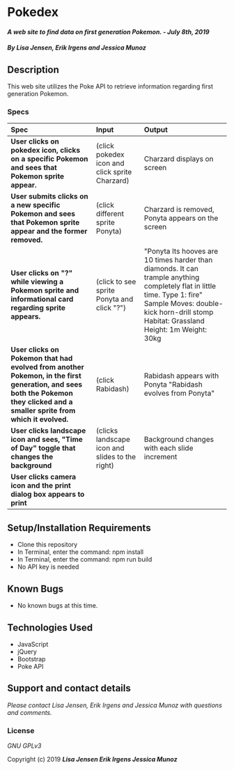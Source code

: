 # Pokedex

#### _A web site to find data on first generation Pokemon. - July 8th, 2019_

#### _By **Lisa Jensen, Erik Irgens and Jessica Munoz**_

## Description

This web site utilizes the Poke API to retrieve information regarding first generation Pokemon.

### Specs
| Spec | Input | Output |
| :-------------     | :------------- | :------------- |
| **User clicks on pokedex icon, clicks on a specific Pokemon and sees that Pokemon sprite appear.** | (click pokedex icon and click sprite Charzard) | Charzard displays on screen |
| **User submits clicks on a new specific Pokemon and sees that Pokemon sprite appear and the former removed.** | (click different sprite Ponyta) | Charzard is removed, Ponyta appears on the screen |
| **User clicks on "?" while viewing a Pokemon sprite and informational card regarding sprite appears.** | (click to see sprite Ponyta and click "?") | "Ponyta Its hooves are 10 times harder than diamonds. It can trample anything completely flat in little time. Type 1: fire" Sample Moves: double-kick horn-drill stomp Habitat: Grassland Height: 1m Weight: 30kg |
| **User clicks on Pokemon that had evolved from another Pokemon, in the first generation, and sees both the Pokemon they clicked and a smaller sprite from which it evolved.** | (click Rabidash) | Rabidash appears with Ponyta "Rabidash evolves from Ponyta" |
| **User clicks landscape icon and sees, "Time of Day" toggle that changes the background** | (clicks landscape icon and slides to the right) | Background changes with each slide increment |
| **User clicks camera icon and the print dialog box appears to print** |  |  |


## Setup/Installation Requirements

* Clone this repository
* In Terminal, enter the command: npm install
* In Terminal, enter the command: npm run build
* No API key is needed

## Known Bugs
* No known bugs at this time.

## Technologies Used
* JavaScript
* jQuery
* Bootstrap
* Poke API

## Support and contact details

_Please contact Lisa Jensen, Erik Irgens and Jessica Munoz with questions and comments._

### License

*GNU GPLv3*

Copyright (c) 2019 **_Lisa Jensen Erik Irgens Jessica Munoz_**
